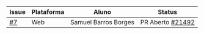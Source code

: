 
| Issue                                                          | Plataforma | Aluno                            | Status   |
| -------------------------------------------------------------- | ---------- | -------------------------------- | ------   |
| [#7](https://github.com/Rocket-Chat-GCES/Rocket.Chat/issues/7) | Web        | Samuel Barros Borges             | PR Aberto [#21492](https://github.com/RocketChat/Rocket.Chat/pull/21492) |